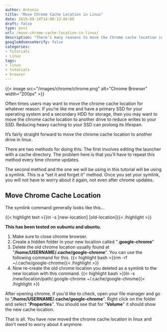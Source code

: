 ```yaml
---
author: Antonio
title: "Move Chrome Cache Location in Linux"
date: 2019-09-14T14:00:13-04:00
draft: false
type: post
url: /move-chrome-cache-location-in-linux/
description: "There’s many reasons to move the Chrome cache location in Linux. Most commonly, chrome cache is moved to prolong SSD drives. In this tutorial we’ll show you how to move chrome cache in linux."
googleAdsenseVerify: false
categories:
- Tutorials
- Linux
tags:
- linux
- tutorials
- browser
---
```


{{< image src="/images/chrome/chrome.png" alt="Chrome Browser" width="200px" >}}

Often times users may want to move the chrome cache location for whatever reason. If you’re like me and have a primary SSD for your operating system and a secondary HDD for storage, then you may want to move the chrome cache location to another drive to reduce writes to your SSD. Reducing heavy caching to your SSD can prolong its lifespan.

<!--more-->

It’s fairly straight forward to move the chrome cache location to another drive in linux.

There are two methods for doing this. The first involves editing the launcher with a cache directory. The problem here is that you’ll have to repeat this method every time chrome updates.

The second method and the one we will be using in this tutorial will be using a symlink. This is a “set it and forget it” method. Once you set your symlink, you will not have to worry about it again, not even after chrome updates.

## **Move Chrome Cache Location**

The symlink command generally looks like this…

{{< highlight text >}}ln -s [new-location] [old-location]{{< /highlight >}}

**This has been tested on xubuntu and ubuntu.**

1. Make sure to close chrome browser.
2. Create a hidden folder in your new location called "**.google-chrome**"
3. Delete the old chrome location usually found at "**/home/USERNAME/.cache/google-chrome**". You can use the following command for this.
   {{< highlight bash >}}rm -rf ~/.cache/google-chrome{{< /highlight >}}
4. Now re-create the old chrome location you deleted as a symlink to the new location with this command.
   {{< highlight bash >}}ln -s /new/location/path/.google-chrome ~/.cache/google-chrome{{< /highlight >}}

After opening chrome, if you'd like to check, open your file manager and go to "**/home/USERNAME/.cache/google-chrome**". Right click on the folder and select "**Properties**". You should see that for "**Volume**" it should show the new cache location.

That is all. You have now moved the chrome cache location in linux and don't need to worry about it anymore.
